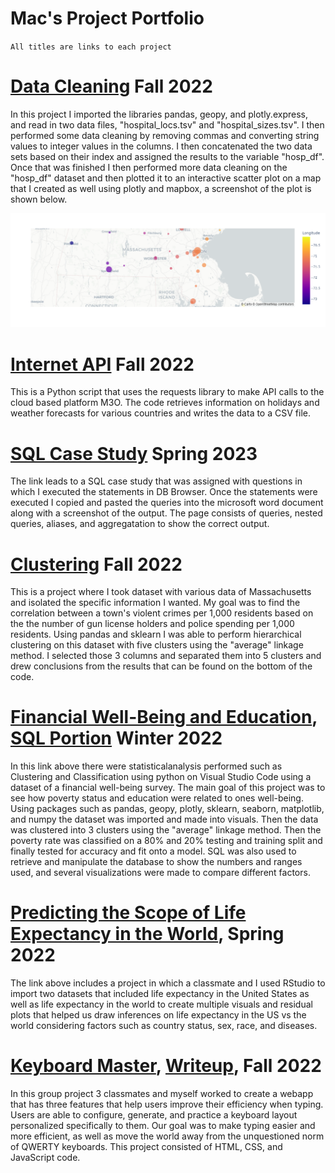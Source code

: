 # Mac's Project Portfolio
`All titles are links to each project`


# [Data Cleaning](https://github.com/MacOwusu/MacOwusu.github.io/blob/main/hospital_map.ipynb) Fall 2022
In this project I imported the libraries pandas, geopy, and plotly.express, and read in two data files, "hospital_locs.tsv" and "hospital_sizes.tsv". I then performed some data cleaning by removing commas and converting string values to integer values in the columns. I then concatenated the two data sets based on their index and assigned the results to the variable "hosp_df". Once that was finished I then performed more data cleaning on the "hosp_df" dataset and then plotted it to an interactive scatter plot on a map that I created as well using plotly and mapbox, a screenshot of the plot is shown below.

![](/images/newplot.png)

# [Internet API](https://github.com/MacOwusu/MacOwusu.github.io/blob/main/m3o_holiday_weather.py) Fall 2022
This is a Python script that uses the requests library to make API calls to the cloud based platform M3O. The code retrieves information on holidays and weather forecasts for various countries and writes the data to a CSV file.

# [SQL Case Study](https://github.com/MacOwusu/MacOwusu.github.io/blob/main/SQL%20CS%232.pdf) Spring 2023
The link leads to a SQL case study that was assigned with questions in which I executed the statements in DB Browser. Once the statements were executed I copied and pasted the queries into the microsoft word document along with a screenshot of the output. The page consists of queries, nested queries, aliases, and aggregatation to show the correct output.


# [Clustering](https://github.com/MacOwusu/MacOwusu.github.io/blob/main/mass_cluster.ipynb) Fall 2022
This is a project where I took dataset with various data of Massachusetts and isolated the specific information I wanted. My goal was to find the correlation between a town's violent crimes per 1,000 residents based on the the number of gun license holders and police spending per 1,000 residents. Using pandas and sklearn I was able to perform hierarchical clustering on this dataset with five clusters using the "average" linkage method. I selected those 3 columns and separated them into 5 clusters and drew conclusions from the results that can be found on the bottom of the code. 


# [Financial Well-Being and Education](https://github.com/MacOwusu/MacOwusu.github.io/blob/main/Final%20Project%20397a.ipynb), [SQL Portion](https://github.com/MacOwusu/MacOwusu.github.io/blob/main/--%20SQLite.sql) Winter 2022
In this link above there were statisticalanalysis performed such as Clustering and Classification using python on Visual Studio Code using a dataset of a financial well-being survey. The main goal of this project was to see how poverty status and education were related to ones well-being. Using packages such as pandas, geopy, plotly, sklearn, seaborn, matplotlib, and numpy the dataset was imported and made into visuals. Then the data was clustered into 3 clusters using the "average" linkage method. Then the poverty rate was classified on a 80% and 20% testing and training split and finally tested for accuracy and fit onto a model. SQL was also used to retrieve and manipulate the database to show the numbers and ranges used, and several visualizations were made to compare different factors. 


# [Predicting the Scope of Life Expectancy in the World](https://github.com/MacOwusu/MacOwusu.github.io/blob/main/FinalProjectRMD.pdf), Spring 2022
The link above includes a project in which a classmate and I used RStudio to import two datasets that included life expectancy in the United States as well as life expectancy in the world to create multiple visuals and residual plots that helped us draw inferences on life expectancy in the US vs the world considering factors such as country status, sex, race, and diseases. 


# [Keyboard Master](https://kbmstr.com/), [Writeup](https://github.com/MacOwusu/MacOwusu.github.io/blob/main/ACM_Conference_Proceedings_Primary_Article_Template__4_.pdf), Fall 2022
In this group project 3 classmates and myself worked to create a webapp that has three features that help users improve their efficiency when typing. Users are able to configure, generate, and practice a keyboard layout personalized specifically to them. Our goal was to make typing easier and more efficient, as well as move the world away from the unquestioned norm of QWERTY keyboards. This project consisted of HTML, CSS, and JavaScript code.




